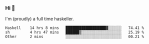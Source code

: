 ### Hi 👋

I'm (proudly) a full time haskeller.

<!--START_SECTION:waka-->

```text
Haskell    14 hrs 8 mins   ██████████████████▓░░░░░░   74.41 %
sh         4 hrs 47 mins   ██████▒░░░░░░░░░░░░░░░░░░   25.19 %
Other      2 mins          ░░░░░░░░░░░░░░░░░░░░░░░░░   00.21 %
```

<!--END_SECTION:waka-->
